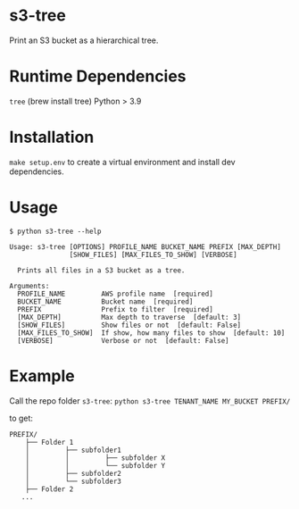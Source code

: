 # s3-tree

Print an S3 bucket as a hierarchical tree.

# Runtime Dependencies

`tree` (brew install tree)
Python > 3.9

# Installation

```make setup.env``` to create a virtual environment and install dev dependencies.

# Usage

```
$ python s3-tree --help

Usage: s3-tree [OPTIONS] PROFILE_NAME BUCKET_NAME PREFIX [MAX_DEPTH]
               [SHOW_FILES] [MAX_FILES_TO_SHOW] [VERBOSE]

  Prints all files in a S3 bucket as a tree.

Arguments:
  PROFILE_NAME         AWS profile name  [required]
  BUCKET_NAME          Bucket name  [required]
  PREFIX               Prefix to filter  [required]
  [MAX_DEPTH]          Max depth to traverse  [default: 3]
  [SHOW_FILES]         Show files or not  [default: False]
  [MAX_FILES_TO_SHOW]  If show, how many files to show  [default: 10]
  [VERBOSE]            Verbose or not  [default: False]
```

# Example

Call the repo folder `s3-tree`:
```python s3-tree TENANT_NAME MY_BUCKET PREFIX/```

to get:
```
PREFIX/
    ├── Folder 1
    │         ├── subfolder1
    │         │         ├── subfolder X
    │         │         └── subfolder Y
    │         ├── subfolder2
    │         └── subfolder3
    ├── Folder 2
   ...
```